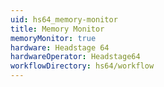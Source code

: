 ```yaml
---
uid: hs64_memory-monitor
title: Memory Monitor
memoryMonitor: true
hardware: Headstage 64
hardwareOperator: Headstage64
workflowDirectory: hs64/workflow
---
```

